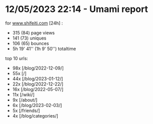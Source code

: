 # 12/05/2023 22:14 - Umami report
for www.shifeiti.com [24h] :

 - 315 (84) page views
 - 141 (73) uniques
 - 106 (65) bounces
 - 5h 19' 41'' (1h 9' 50'') totaltime


top 10 urls:
 - 98x [/blog/2022-12-09/]
 - 55x [/]
 - 44x [/blog/2023-01-12/]
 - 22x [/blog/2022-12-22/]
 - 16x [/blog/2022-05-07/]
 - 11x [/wiki/]
 - 9x [/about/]
 - 6x [/blog/2023-02-03/]
 - 5x [/friends/]
 - 4x [/blog/categories/]


